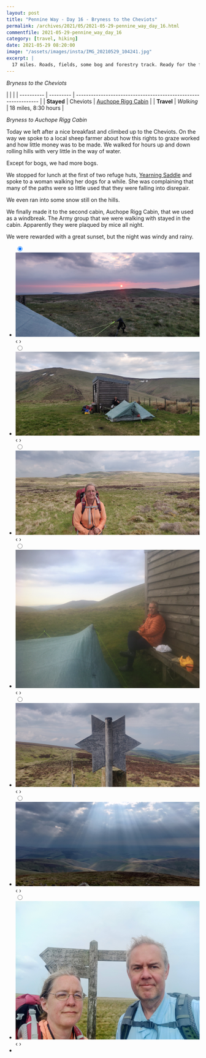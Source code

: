 ```yaml
---
layout: post
title: "Pennine Way - Day 16 - Bryness to the Cheviots"
permalink: /archives/2021/05/2021-05-29-pennine_way_day_16.html
commentfile: 2021-05-29-pennine_way_day_16
category: [travel, hiking]
date: 2021-05-29 08:20:00
image: "/assets/images/insta/IMG_20210529_104241.jpg"
excerpt: |
  17 miles. Roads, fields, some bog and forestry track. Ready for the final stretch.
---
```


_Bryness to the Cheviots_

|            |           |
| ---------- | --------- | --------------------------------------------------------------- |
| **Stayed** | Cheviots  | [Auchope Rigg Cabin](https://maps.app.goo.gl/v2DMguMwkowUcRfz9) |
| **Travel** | _Walking_ | 18 miles, 8:30 hours                                            |

_Bryness to Auchope Rigg Cabin_

Today we left after a nice breakfast and climbed up to the Cheviots. On the way we spoke to a local sheep farmer about how this rights to graze worked and how little money was to be made. We walked for hours up and down rolling hills with very little in the way of water.

Except for bogs, we had more bogs.

We stopped for lunch at the first of two refuge huts, [Yearning Saddle](https://maps.app.goo.gl/gFm83ocAPjSRaPyA8) and spoke to a woman walking her dogs for a while. She was complaining that many of the paths were so little used that they were falling into disrepair.

We even ran into some snow still on the hills.

We finally made it to the second cabin, Auchope Rigg Cabin, that we used as a windbreak. The Army group that we were walking with stayed in the cabin. Apparently they were plaqued by mice all night.

We were rewarded with a great sunset, but the night was windy and rainy.

<ul class="slides">
    <input type="radio" name="radio-btn" id="img-1" checked="checked" />
    <li class="slide-container">
        <div class="slide">
          <a href="/assets/images/insta/IMG_20210529_211418.jpg"><img src="/assets/images/insta/IMG_20210529_211418.jpg" /></a>
        </div>
        <div class="nav">
             <label for="img-7" class="prev">&#x2039;</label>
             <label for="img-2" class="next">&#x203a;</label>
         </div>
    </li>    <input type="radio" name="radio-btn" id="img-2"  />
    <li class="slide-container">
        <div class="slide">
          <a href="/assets/images/insta/IMG_20210529_193032.jpg"><img src="/assets/images/insta/IMG_20210529_193032.jpg" /></a>
        </div>
        <div class="nav">
             <label for="img-1" class="prev">&#x2039;</label>
             <label for="img-3" class="next">&#x203a;</label>
         </div>
    </li>    <input type="radio" name="radio-btn" id="img-3"  />
    <li class="slide-container">
        <div class="slide">
          <a href="/assets/images/insta/IMG_20210529_123328.jpg"><img src="/assets/images/insta/IMG_20210529_123328.jpg" /></a>
        </div>
        <div class="nav">
             <label for="img-2" class="prev">&#x2039;</label>
             <label for="img-4" class="next">&#x203a;</label>
         </div>
    </li>    <input type="radio" name="radio-btn" id="img-4"  />
    <li class="slide-container">
        <div class="slide">
          <a href="/assets/images/insta/IMG_3595.JPG"><img src="/assets/images/insta/IMG_3595.JPG" /></a>
        </div>
        <div class="nav">
             <label for="img-3" class="prev">&#x2039;</label>
             <label for="img-5" class="next">&#x203a;</label>
         </div>
    </li>    <input type="radio" name="radio-btn" id="img-5"  />
    <li class="slide-container">
        <div class="slide">
          <a href="/assets/images/insta/IMG_20210529_144404.jpg"><img src="/assets/images/insta/IMG_20210529_144404.jpg" /></a>
        </div>
        <div class="nav">
             <label for="img-4" class="prev">&#x2039;</label>
             <label for="img-6" class="next">&#x203a;</label>
         </div>
    </li>    <input type="radio" name="radio-btn" id="img-6"  />
    <li class="slide-container">
        <div class="slide">
          <a href="/assets/images/insta/IMG_20210529_174451.jpg"><img src="/assets/images/insta/IMG_20210529_174451.jpg" /></a>
        </div>
        <div class="nav">
             <label for="img-5" class="prev">&#x2039;</label>
             <label for="img-7" class="next">&#x203a;</label>
         </div>
    </li>
    <input type="radio" name="radio-btn" id="img-7" />
    <li class="slide-container">
        <div class="slide">
          <a href="/assets/images/insta/IMG_20210529_104241.jpg"><img src="/assets/images/insta/IMG_20210529_104241.jpg" /></a>
        </div>
        <div class="nav">
             <label for="img-6" class="prev">&#x2039;</label>
             <label for="img-1" class="next">&#x203a;</label>
         </div>
    </li>
  <li class="nav-dots">
      <label for="img-1" class="nav-dot" id="img-dot-1"></label>      <label for="img-2" class="nav-dot" id="img-dot-2"></label>      <label for="img-3" class="nav-dot" id="img-dot-3"></label>      <label for="img-4" class="nav-dot" id="img-dot-4"></label>      <label for="img-5" class="nav-dot" id="img-dot-5"></label>      <label for="img-6" class="nav-dot" id="img-dot-6"></label>
      <label for="img-7" class="nav-dot" id="img-dot-7"></label>
  </li>
</ul>
